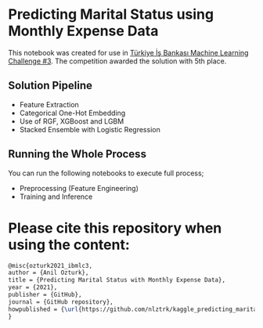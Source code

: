 # Predicting Marital Status using Monthly Expense Data

This notebook was created for use in [Türkiye İş Bankası Machine Learning Challenge #3](https://www.kaggle.com/c/turkiye-is-bankas-machine-learning-challenge-3/leaderboard). The competition awarded the solution with 5th place.
  
 ## Solution Pipeline
- Feature Extraction
- Categorical One-Hot Embedding
- Use of RGF, XGBoost and LGBM
- Stacked Ensemble with Logistic Regression

## Running the Whole Process
You can run the following notebooks to execute full process;
- Preprocessing (Feature Engineering)
- Training and Inference


# Please cite this repository when using the content:
```latex
@misc{ozturk2021_ibmlc3,
author = {Anil Ozturk},
title = {Predicting Marital Status with Monthly Expense Data},
year = {2021},
publisher = {GitHub},
journal = {GitHub repository},
howpublished = {\url{https://github.com/nlztrk/kaggle_predicting_marital_status}},
}

